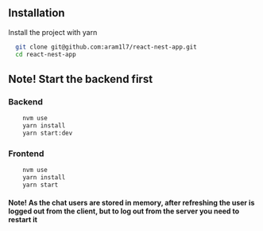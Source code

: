 ## Installation

Install the project with yarn

```bash
  git clone git@github.com:aram1l7/react-nest-app.git
  cd react-nest-app
```

## Note! Start the backend first

### Backend

```bash
    nvm use
    yarn install
    yarn start:dev
```

### Frontend

```bash
    nvm use
    yarn install
    yarn start
```

#### Note! As the chat users are stored in memory, after refreshing the user is logged out from the client, but to log out from the server you need to restart it
